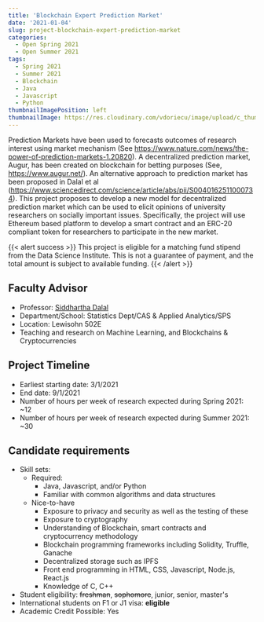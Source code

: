 ```yaml
---
title: 'Blockchain Expert Prediction Market'
date: '2021-01-04'
slug: project-blockchain-expert-prediction-market
categories:
  - Open Spring 2021
  - Open Summer 2021
tags:
  - Spring 2021
  - Summer 2021
  - Blockchain
  - Java
  - Javascript
  - Python
thumbnailImagePosition: left
thumbnailImage: https://res.cloudinary.com/vdoriecu/image/upload/c_thumb,w_200,g_face/v1610665963/blockchain_hlh1ez.png
---
```

Prediction Markets have been used to forecasts outcomes of research interest using market mechanism (See https://www.nature.com/news/the-power-of-prediction-markets-1.20820). A decentralized prediction market, Augur, has been created on blockchain for betting purposes (See, https://www.augur.net/). An alternative approach to prediction market has been proposed in Dalal et al (https://www.sciencedirect.com/science/article/abs/pii/S0040162511000734).  This project proposes to develop a new model for decentralized prediction market which can be used to elicit opinions of university researchers on socially important issues. Specifically, the project will use Ethereum based platform to develop a smart contract and an ERC-20 compliant token for researchers to participate in the new market.

<!--more-->

{{< alert success >}}
This project is eligible for a matching fund stipend from the Data Science Institute. This is not a guarantee of payment, and the total amount is subject to available funding.
{{< /alert >}}

## Faculty Advisor
+ Professor: [Siddhartha Dalal](http://stat.columbia.edu/department-directory/name/siddhartha-dalal/)
+ Department/School: Statistics Dept/CAS & Applied Analytics/SPS
+ Location: Lewisohn 502E
+ Teaching and research on Machine Learning, and Blockchains & Cryptocurrencies

## Project Timeline
+ Earliest starting date: 3/1/2021
+ End date: 9/1/2021
+ Number of hours per week of research expected during Spring 2021: ~12
+ Number of hours per week of research expected during Summer 2021: ~30

## Candidate requirements
+ Skill sets: 
  * Required: 
    - Java, Javascript, and/or Python
    - Familiar with common algorithms and data structures
  * Nice-to-have
    - Exposure to privacy and security as well as the testing of these
    - Exposure to cryptography
    - Understanding of Blockchain, smart contracts and cryptocurrency methodology
    - Blockchain programming frameworks including Solidity, Truffle, Ganache
    - Decentralized storage such as IPFS
    - Front end programming in HTML, CSS, Javascript, Node.js, React.js
    - Knowledge of C, C++
+ Student eligibility: ~~freshman~~, ~~sophomore~~, junior, senior, master's
+ International students on F1 or J1 visa: **eligible**
+ Academic Credit Possible: Yes

